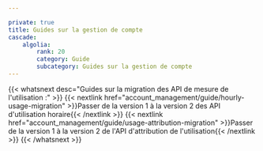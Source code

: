 ```yaml
---

private: true
title: Guides sur la gestion de compte
cascade:
    algolia:
        rank: 20
        category: Guide
        subcategory: Guides sur la gestion de compte
---
```


{{< whatsnext desc="Guides sur la migration des API de mesure de l'utilisation :" >}}
    {{< nextlink href="account_management/guide/hourly-usage-migration" >}}Passer de la version 1 à la version 2 des API d'utilisation horaire{{< /nextlink >}}
    {{< nextlink href="account_management/guide/usage-attribution-migration" >}}Passer de la version 1 à la version 2 de l'API d'attribution de l'utilisation{{< /nextlink >}}
{{< /whatsnext >}}
